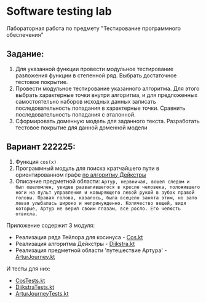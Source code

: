 # Software testing lab

Лабораторная работа по предмету "Тестирование программного обеспечения"

## Задание:
1. Для указанной функции провести модульное тестирование разложения функции в степенной ряд. Выбрать достаточное тестовое покрытие.
2. Провести модульное тестирование указанного алгоритма. Для этого выбрать характерные точки внутри алгоритма, и для предложенных самостоятельно наборов исходных данных записать последовательность попадания в характерные точки. Сравнить последовательность попадания с эталонной.
3. Сформировать доменную модель для заданного текста.  Разработать тестовое покрытие для данной доменной модели

## Вариант 222225: 
1. Функция `cos(x)`
2. Программный модуль для поиска кратчайшего пути в ориентированном графе [по алгоритму Дейкстры](http://www.cs.usfca.edu/~galles/visualization/Dijkstra.html)
3. Описание предметной области:
`
Артур, нервничая, вошел следом и был ошеломлен, увидев развалившегося в кресле человека, положившего ноги на пульт управления и ковыряющего левой рукой в зубах правой головы. Правая голова, казалось, была всецело занята этим, но зато левая улыбалась широко и непринужденно. Количество вещей, видя которые, Артур не верил своим глазам, все росло. Его челюсть отвисла.
`

Приложение содержит 3 модуля:
  - Реализация ряда Тейлора для косинуса - [Cos.kt](src/main/kotlin/Cos.kt)
  - Реализация алгоритма Дейкстры - [Dijkstra.kt](src/main/kotlin/Dijkstra.kt)
  - Реализация предметной области 'путешествие Артура' - [ArturJourney.kt](src/main/kotlin/ArturJourney.kt)

И тесты для них:
  - [CosTests.kt](src/test/kotlin/CosTests.kt)
  - [DijkstraTests.kt](src/test/kotlin/DijkstraTests.kt)
  - [ArturJourneyTests.kt](src/test/kotlin/ArturJourneyTests.kt)

